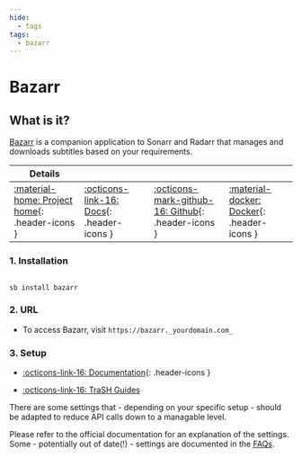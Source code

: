 ```yaml
---
hide:
  - tags
tags:
  - bazarr
---
```


# Bazarr

## What is it?

[Bazarr](https://www.bazarr.media/) is a companion application to Sonarr and Radarr that manages and downloads subtitles based on your requirements.

| Details     |             |             |             |
|-------------|-------------|-------------|-------------|
| [:material-home: Project home](https://www.bazarr.media/){: .header-icons } | [:octicons-link-16: Docs](https://wiki.bazarr.media/){: .header-icons } | [:octicons-mark-github-16: Github](https://github.com/hotio/bazarr){: .header-icons } | [:material-docker: Docker](https://hub.docker.com/r/hotio/bazarr){: .header-icons }|

### 1. Installation

``` shell

sb install bazarr

```

### 2. URL

- To access Bazarr, visit `https://bazarr._yourdomain.com_`

### 3. Setup

- [:octicons-link-16: Documentation](https://wiki.bazarr.media/){: .header-icons }

- [:octicons-link-16: TraSH Guides](https://trash-guides.info/Bazarr/)

There are some settings that - depending on your specific setup - should be adapted to reduce API calls down to a managable level.

Please refer to the official documentation for an explanation of the settings. Some - potentially out of date(!) - settings are documented in the [FAQs](../faq/bazarr.md).
